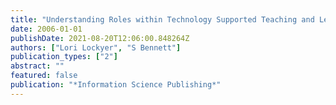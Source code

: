 ```yaml
---
title: "Understanding Roles within Technology Supported Teaching and Learning: Implications for Staff"
date: 2006-01-01
publishDate: 2021-08-20T12:06:00.848264Z
authors: ["Lori Lockyer", "S Bennett"]
publication_types: ["2"]
abstract: ""
featured: false
publication: "*Information Science Publishing*"
---
```



